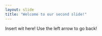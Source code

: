 ```yaml
---
layout: slide
title: "Welcome to our second slide!"
---
```

Insert wit here!
Use the left arrow to go back!
